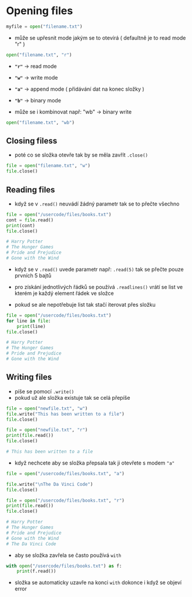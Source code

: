 # Opening files

``` python
myfile = open("filename.txt")
```

- může se upřesnit mode jakým se to otevírá ( defaultně je to read mode "r" )

``` python
open("filename.txt", "r")
```

- **`"r"`** -> read mode
- **`"w"`** -> write mode
- **`"a"`** -> append mode ( přidávání dat na konec složky )
- **`"b"`** -> binary mode

- může se i kombinovat např: "wb" -> binary write 

``` python
open("filename.txt", "wb")
```

## Closing filess

- poté co se složka otevře tak by se měla zavřít `.close()`

``` python
file = open("filename.txt", "w")
file.close()
```

## Reading files

- když se v `.read()` neuvádí žádný parametr tak se to přečte všechno

``` python
file = open("/usercode/files/books.txt")
cont = file.read()
print(cont)
file.close()

# Harry Potter
# The Hunger Games
# Pride and Prejudice
# Gone with the Wind
```

- když se v `.read()` uvede parametr např: `.read(5)` tak se přečte pouze prvních 5 bajtů

- pro získání jednotlivých řádků se používá `.readlines()` vrátí se list ve kterém je každý element řádek ve složce

- pokud se ale nepotřebuje list tak stačí iterovat přes složku

``` python
file = open("/usercode/files/books.txt")
for line in file:
    print(line)
file.close()

# Harry Potter
# The Hunger Games
# Pride and Prejudice
# Gone with the Wind
```

## Writing files

- píše se pomocí `.write()`
- pokud už ale složka existuje tak se celá přepíše 

``` python
file = open("newfile.txt", "w")
file.write("This has been written to a file")
file.close()

file = open("newfile.txt", "r")
print(file.read())
file.close()

# This has been written to a file
```

- když nechcete aby se složka přepsala tak ji otevřete s modem `"a"`

``` python
file = open("/usercode/files/books.txt", "a")

file.write("\nThe Da Vinci Code")
file.close()

file = open("/usercode/files/books.txt", "r")
print(file.read())
file.close()

# Harry Potter
# The Hunger Games
# Pride and Prejudice
# Gone with the Wind
# The Da Vinci Code
```

- aby se složka zavřela se často používá `with`

``` python
with open("/usercode/files/books.txt") as f:
    print(f.read())
```

- složka se automaticky uzavře na konci `with` dokonce i když se objeví error
